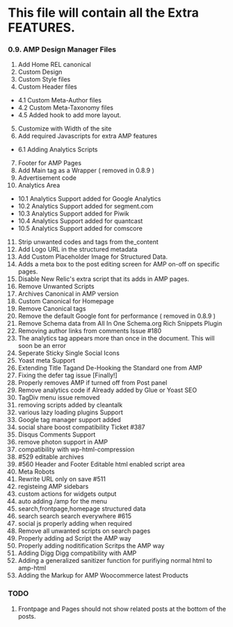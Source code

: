 #  This file will contain all the Extra FEATURES.
### 0.9. AMP Design Manager Files

1. Add Home REL canonical
2. Custom Design
3. Custom Style files
4. Custom Header files
- 4.1 Custom Meta-Author files
- 4.2 Custom Meta-Taxonomy files
- 4.5 Added hook to add more layout.
5. Customize with Width of the site
6. Add required Javascripts for extra AMP features
- 6.1 Adding Analytics Scripts
7. Footer for AMP Pages
8. Add Main tag as a Wrapper ( removed in 0.8.9 )
9. Advertisement code
10. Analytics Area
- 10.1 Analytics Support added for Google Analytics
- 10.2 Analytics Support added for segment.com
- 10.3 Analytics Support added for Piwik
- 10.4 Analytics Support added for quantcast
- 10.5 Analytics Support added for comscore
11. Strip unwanted codes and tags from the_content
12. Add Logo URL in the structured metadata
13. Add Custom Placeholder Image for Structured Data.
14. Adds a meta box to the post editing screen for AMP on-off on specific pages.
15. Disable New Relic's extra script that its adds in AMP pages.
16. Remove Unwanted Scripts
17. Archives Canonical in AMP version
18. Custom Canonical for Homepage
19. Remove Canonical tags
20. Remove the default Google font for performance ( removed in 0.8.9 )
21. Remove Schema data from All In One Schema.org Rich Snippets Plugin
22. Removing author links from comments Issue #180
23. The analytics tag appears more than once in the document. This will soon be an error
24. Seperate Sticky Single Social Icons
25. Yoast meta Support
26. Extending Title Tagand De-Hooking the Standard one from AMP
27. Fixing the defer tag issue [Finally!]
28. Properly removes AMP if turned off from Post panel
29. Remove analytics code if Already added by Glue or Yoast SEO
30. TagDiv menu issue removed
31. removing scripts added by cleantalk
32. various lazy loading plugins Support
33. Google tag manager support added
34. social share boost compatibility Ticket #387
35. Disqus Comments Support
36. remove photon support in AMP
37. compatibility with wp-html-compression
38. #529 editable archives
39. #560 Header and Footer Editable html enabled script area
40. Meta Robots
41. Rewrite URL only on save #511
42. registeing AMP sidebars
43. custom actions for widgets output
44. auto adding /amp for the menu
45. search,frontpage,homepage structured data
46. search search search everywhere #615
47. social js properly adding when required
48. Remove all unwanted scripts on search pages
49. Properly adding ad Script the AMP way
50. Properly adding noditification Scritps the AMP way
51. Adding Digg Digg compatibility with AMP
52. Adding a generalized sanitizer function for purifiying normal html to amp-html
53. Adding the Markup for AMP Woocommerce latest Products





### TODO ###
1. Frontpage and Pages should not show related posts at the bottom of the posts.
